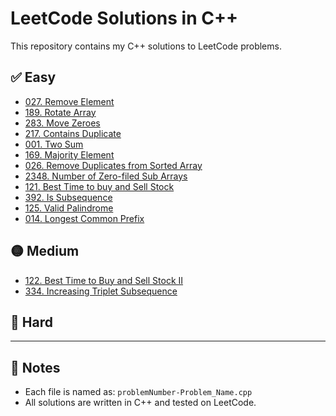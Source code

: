 # LeetCode Solutions in C++

This repository contains my C++ solutions to LeetCode problems.

## ✅ Easy
- [027. Remove Element](027-Remove_Element.cpp)
- [189. Rotate Array](189-Rotate_array.cpp)
- [283. Move Zeroes](283-Move_Zeroes.cpp)
- [217. Contains Duplicate](217-Contains_Duplicate.cpp)
- [001. Two Sum](001-Two_sum.cpp)
- [169. Majority Element](169-Majority_Element.cpp)
- [026. Remove Duplicates from Sorted Array](026-Remove_Duplicates_from_Sorted_Array.cpp)
- [2348. Number of Zero-filed Sub Arrays](2348-Number_of_Zero_Filled_Subarrays.cpp)
- [121. Best Time to buy and Sell Stock](121-Best_Time_to_Buy_and_Sell_Stock.cpp)
- [392. Is Subsequence](392-Is_Subsequence.cpp)
- [125. Valid Palindrome](125-Valid_Palindrome.cpp)
- [014. Longest Common Prefix](014-Longest_Common_Prefix.cpp)
## 🟡 Medium
- [122. Best Time to Buy and Sell Stock II](
122-Best_Time_to_Buy_and_Sell_Stock_II.cpp)
- [334. Increasing Triplet Subsequence](
  334-Increasing_Triplet_Subsequence.cpp)
## 🔴 Hard
<!-- Add hard-level problems here later -->

---

## 📌 Notes
- Each file is named as: `problemNumber-Problem_Name.cpp`
- All solutions are written in C++ and tested on LeetCode.
